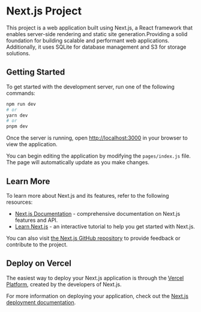 # Next.js Project

This project is a web application built using Next.js, a React framework that enables server-side rendering and static site generation.Providing a solid foundation for building scalable and performant web applications. Additionally, it uses SQLite for database management and S3 for storage solutions.

## Getting Started

To get started with the development server, run one of the following commands:

```bash
npm run dev
# or
yarn dev
# or
pnpm dev
```

Once the server is running, open [http://localhost:3000](http://localhost:3000) in your browser to view the application.

You can begin editing the application by modifying the `pages/index.js` file. The page will automatically update as you make changes.

## Learn More

To learn more about Next.js and its features, refer to the following resources:

- [Next.js Documentation](https://nextjs.org/docs) - comprehensive documentation on Next.js features and API.
- [Learn Next.js](https://nextjs.org/learn) - an interactive tutorial to help you get started with Next.js.

You can also visit [the Next.js GitHub repository](https://github.com/vercel/next.js/) to provide feedback or contribute to the project.

## Deploy on Vercel

The easiest way to deploy your Next.js application is through the [Vercel Platform](https://vercel.com/), created by the developers of Next.js.

For more information on deploying your application, check out the [Next.js deployment documentation](https://nextjs.org/docs/deployment).
